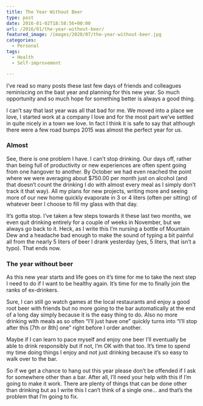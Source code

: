 ```yaml
---
title: The Year Without Beer
type: post
date: 2016-01-02T18:58:56+00:00
url: /2016/01/the-year-without-beer/
featured_image: /images/2020/07/the-year-without-beer.jpg
categories:
  - Personal
tags:
  - Health
  - Self-improvement

---
```

I’ve read so many posts these last few days of friends and colleagues reminiscing on the bast year and planning for this new year. So much opportunity and so much hope for something better is always a good thing.

I can’t say that last year was all that bad for me. We moved into a place we love, I started work at a company I love and for the most part we’ve settled in quite nicely in a town we love. In fact I think it is safe to say that although there were a few road bumps 2015 was almost the perfect year for us.
### Almost

See, there is one problem I have. I can’t stop drinking. Our days off, rather than being full of productivity or new experiences are often spent going from one hangover to another. By October we had even reached the point where we were averaging about $750.00 per month just on alcohol (and that doesn’t count the drinking I do with almost every meal as I simply don’t track it that way). All my plans for new projects, writing more and seeing more of our new home quickly evaporate in 3 or 4 liters (often per sitting) of whatever beer I choose to fill my glass with that day.

It’s gotta stop. I’ve taken a few steps towards it these last two months, we even quit drinking entirely for a couple of weeks in November, but we always go back to it. Heck, as I write this I’m nursing a bottle of Mountain Dew and a headache bad enough to make the sound of typing a bit painful all from the nearly 5 liters of beer I drank yesterday (yes, 5 liters, that isn’t a typo). That ends now.

### The year without beer

As this new year starts and life goes on it’s time for me to take the next step I need to do if I want to be healthy again. It’s time for me to finally join the ranks of ex-drinkers.

Sure, I can still go watch games at the local restaurants and enjoy a good root beer with friends but no more going to the bar automatically at the end of a long day simply because it is the easy thing to do. Also no more drinking with meals as so often “I’ll just have one” quickly turns into “I’ll stop after this [7th or 8th] one” right before I order another.

Maybe if I can learn to pace myself and enjoy one beer I’ll eventually be able to drink responsibly but if not, I’m OK with that too. It’s time to spend my time doing things I enjoy and not just drinking because it’s so easy to walk over to the bar.

So if we get a chance to hang out this year please don’t be offended if I ask for somewhere other than a bar. After all, I’ll need your help with this if I’m going to make it work. There are plenty of things that can be done other than drinking but as I write this I can’t think of a single one… and that’s the problem that I’m going to fix.